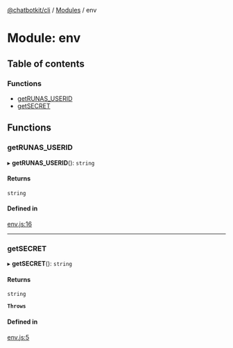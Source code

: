 [@chatbotkit/cli](../README.md) / [Modules](../modules.md) / env

# Module: env

## Table of contents

### Functions

- [getRUNAS\_USERID](env.md#getrunas_userid)
- [getSECRET](env.md#getsecret)

## Functions

### getRUNAS\_USERID

▸ **getRUNAS_USERID**(): `string`

#### Returns

`string`

#### Defined in

[env.js:16](https://github.com/chatbotkit/node-sdk/blob/main/packages/cli/src/env.js#L16)

___

### getSECRET

▸ **getSECRET**(): `string`

#### Returns

`string`

**`Throws`**

#### Defined in

[env.js:5](https://github.com/chatbotkit/node-sdk/blob/main/packages/cli/src/env.js#L5)
